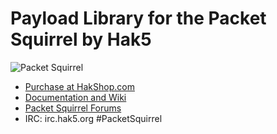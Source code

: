# Payload Library for the Packet Squirrel by Hak5

![Packet Squirrel](https://www.hak5.org/wp-content/uploads/2017/10/ps2.jpg "Packet Squirrel")

-   [Purchase at HakShop.com](https://hakshop.com/products/packet-squirrel "Purchase at HakShop.com")
-   [Documentation and Wiki](https://wiki.packetsquirrel.com/#!index.md "Documentation and Wiki")
-   [Packet Squirrel Forums](https://forums.hak5.org/forum/94-packet-squirrel/ "Packet Squirrel Forums")
-   IRC: irc.hak5.org #PacketSquirrel
